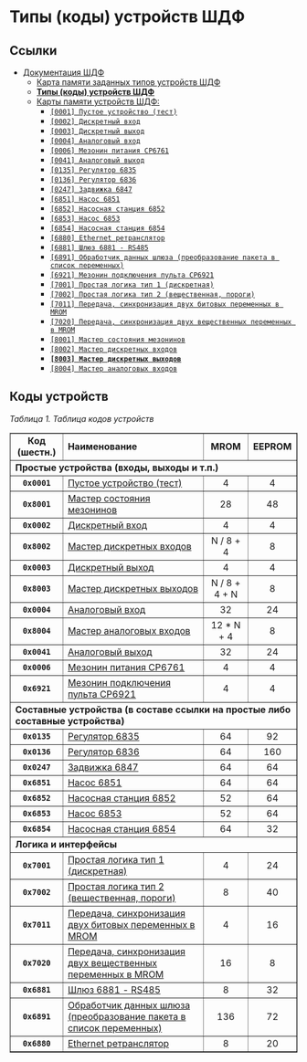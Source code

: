 # Типы (коды) устройств ШДФ

## Ссылки

- [Документация ШДФ](/shdf/)
  - [Карта памяти заданных типов устройств ШДФ](/shdf/devices-map.md)
  - [**Типы (коды) устройств ШДФ**](/shdf/device-types.md)
  - [Карты памяти устройств ШДФ:](/shdf/maps/)
    - [`[0001] Пустое устройство (тест)`](/shdf/maps/empty%20[0001].md)
    - [`[0002] Дискретный вход`](/shdf/maps/di%20[0002].md)
    - [`[0003] Дискретный выход`](/shdf/maps/do%20[0003].md)
    - [`[0004] Аналоговый вход`](/shdf/maps/ai%20[0004].md)
    - [`[0006] Мезонин питания СР6761`](/shdf/maps/pu%20[0006].md)
    - [`[0041] Аналоговый выход`](/shdf/maps/ao%20[0041].md)
    - [`[0135] Регулятор 6835`](/shdf/maps/reg%20[0135].md)
    - [`[0136] Регулятор 6836`](/shdf/maps/reg%20[0136].md)
    - [`[0247] Задвижка 6847`](/shdf/maps/valve%20[0247].md)
    - [`[6851] Насос 6851`](/shdf/maps/pump%20[6851].md)
    - [`[6852] Насосная станция 6852`](/shdf/maps/ps%20[6852].md)
    - [`[6853] Насос 6853`](/shdf/maps/pump%20[6853].md)
    - [`[6854] Насосная станция 6854`](/shdf/maps/ps%20[6854].md)
    - [`[6880] Ethernet ретранслятор`](/shdf/maps/ethernet%20[6880].md)
    - [`[6881] Шлюз 6881 - RS485`](/shdf/maps/gate%20[6881].md)
    - [`[6891] Обработчик данных шлюза (преобразование пакета в список переменных)`](/shdf/maps/gate%20[6891].md)
    - [`[6921] Мезонин подключения пульта СР6921`](/shdf/maps/rc%20[6921].md)
    - [`[7001] Простая логика тип 1 (дискретная)`](/shdf/maps/logic%20[7001].md)
    - [`[7002] Простая логика тип 2 (вещественная, пороги)`](/shdf/maps/logic%20[7002].md)
    - [`[7011] Передача, синхронизация двух битовых переменных в MROM`](/shdf/maps/sync%20[7011].md)
    - [`[7020] Передача, синхронизация двух вещественных переменных в MROM`](/shdf/maps/sync%20[7020].md)
    - [`[8001] Мастер состояния мезонинов`](/shdf/maps/mezo%20master%20[80001].md)
    - [`[8002] Мастер дискретных входов`](/shdf/maps/mdi%20[8002].md)
    - [**`[8003] Мастер дискретных выходов`**](/shdf/maps/mdo%20[8003].md)
    - [`[8004] Мастер аналоговых входов`](/shdf/maps/mai%20[8004].md)

## Коды устройств

_Таблица 1. Таблица кодов устройств_

<table summary="Таблица кодов устройств" border="1">
    <tbody valign="center" align="center">
        <tr>
            <td><strong>Код (шестн.)</strong></td>
            <td align="left"><strong>Наименование</strong></td>
            <td><strong>MROM</strong></td>
            <td><strong>EEPROM</strong></td>
        </tr>
        <tr>
            <td colspan="4" align="left"><strong>Простые устройства (входы, выходы и т.п.)</strong></td>
        </tr>
        <tr>
            <td><code><strong>0x0001</strong></code></td>
            <td align="left"><a href="/shdf/maps/empty%20[0001].md">Пустое устройство (тест)</a></td>
            <td>4</td>
            <td>4</td>
        </tr>
        <tr>
            <td><code><strong>0x8001</strong></code></td>
            <td align="left"><a href="/shdf/maps/mezo%20master%20[80001].md">Мастер состояния мезонинов</a></td>
            <td>28</td>
            <td>48</td>
        </tr>
        <tr>
            <td><code><strong>0x0002</strong></code></td>
            <td align="left"><a href="/shdf/maps/di%20[0002].md">Дискретный вход</a></td>
            <td>4</td>
            <td>4</td>
        </tr>
        <tr>
            <td><code><strong>0x8002</strong></code></td>
            <td align="left"><a href="/shdf/maps/mdi%20[8002].md">Мастер дискретных входов</a></td>
            <td>N / 8 + 4</td>
            <td>8</td>
        </tr>
        <tr>
            <td><code><strong>0x0003</strong></code></td>
            <td align="left"><a href="/shdf/maps/do%20[0003].md">Дискретный выход</a></td>
            <td>4</td>
            <td>4</td>
        </tr>
        <tr>
            <td><code><strong>0x8003</strong></code></td>
            <td align="left"><a href="/shdf/maps/mdo%20[8003].md">Мастер дискретных выходов</a></td>
            <td>N / 8 + 4 + N</td>
            <td>8</td>
        </tr>
        <tr>
            <td><code><strong>0x0004</strong></code></td>
            <td align="left"><a href="/shdf/maps/ai%20[0004].md">Аналоговый вход</a></td>
            <td>32</td>
            <td>24</td>
        </tr>
        <tr>
            <td><code><strong>0x8004</strong></code></td>
            <td align="left"><a href="maps/mai%20[8004].md">Мастер аналоговых входов</a></td>
            <td>12 * N + 4</td>
            <td>8</td>
        </tr>
        <tr>
            <td><code><strong>0x0041</strong></code></td>
            <td align="left"><a href="/shdf/maps/ao%20[0041].md">Аналоговый выход</a></td>
            <td>32</td>
            <td>24</td>
        </tr>
        <tr>
            <td><code><strong>0x0006</strong></code></td>
            <td align="left"><a href="/shdf/maps/pu%20[0006].md">Мезонин питания СР6761</a></td>
            <td>4</td>
            <td>4</td>
        </tr>
        <tr>
            <td><code><strong>0x6921</strong></code></td>
            <td align="left"><a href="/shdf/maps/rc%20[6921].md">Мезонин подключения пульта СР6921</a></td>
            <td>4</td>
            <td>4</td>
        </tr>
        <tr>
            <td colspan="4" align="left"><strong>Составные устройства (в составе ссылки на простые либо составные устройства)</strong></td>
        </tr>
        <tr>
            <td><code><strong>0x0135</strong></code></td>
            <td align="left"><a href="/shdf/maps/reg%20[0135].md">Регулятор 6835</a></td>
            <td>64</td>
            <td>92</td>
        </tr>
        <tr>
            <td><code><strong>0x0136</strong></code></td>
            <td align="left"><a href="/shdf/maps/reg%20[0136].md">Регулятор 6836</a></td>
            <td>64</td>
            <td>160</td>
        </tr>
        <tr>
            <td><code><strong>0x0247</strong></code></td>
            <td align="left"><a href="/shdf/maps/valve%20[0247].md">Задвижка 6847</a></td>
            <td>64</td>
            <td>64</td>
        </tr>
        <tr>
            <td><code><strong>0x6851</strong></code></td>
            <td align="left"><a href="/shdf/maps/pump%20[6851].md">Насос 6851</a></td>
            <td>64</td>
            <td>64</td>
        </tr>
        <tr>
            <td><code><strong>0x6852</strong></code></td>
            <td align="left"><a href="/shdf/maps/ps%20[6852].md">Насосная станция 6852</a></td>
            <td>52</td>
            <td>64</td>
        </tr>
        <tr>
            <td><code><strong>0x6853</strong></code></td>
            <td align="left"><a href="/shdf/maps/pump%20[6853].md">Насос 6853</a></td>
            <td>52</td>
            <td>64</td>
        </tr>
        <tr>
            <td><code><strong>0x6854</strong></code></td>
            <td align="left"><a href="/shdf/maps/ps%20[6854].md">Насосная станция 6854</a></td>
            <td>64</td>
            <td>32</td>
        </tr>
        <tr>
            <td colspan="4" align="left"><strong>Логика и интерфейсы</strong></td>
        </tr>
        <tr>
            <td><code><strong>0x7001</strong></code></td>
            <td align="left"><a href="/shdf/maps/logic%20[7001].md">Простая логика тип 1 (дискретная)</a></td>
            <td>4</td>
            <td>24</td>
        </tr>
        <tr>
            <td><code><strong>0x7002</strong></code></td>
            <td align="left"><a href="/shdf/maps/logic%20[7002].md">Простая логика тип 2 (вещественная, пороги)</a></td>
            <td>8</td>
            <td>40</td>
        </tr>
        <tr>
            <td><code><strong>0x7011</strong></code></td>
            <td align="left"><a href="/shdf/maps/sync%20[7011].md">Передача, синхронизация двух битовых переменных в MROM</a></td>
            <td>4</td>
            <td>16</td>
        </tr>
        <tr>
            <td><code><strong>0x7020</strong></code></td>
            <td align="left"><a href="/shdf/maps/sync%20[7020].md">Передача, синхронизация двух вещественных переменных в MROM</a></td>
            <td>16</td>
            <td>8</td>
        </tr>
        <tr>
            <td><code><strong>0x6881</strong></code></td>
            <td align="left"><a href="/shdf/maps/gate%20[6881].md">Шлюз 6881 - RS485</a></td>
            <td>8</td>
            <td>32</td>
        </tr>
        <tr>
            <td><code><strong>0x6891</strong></code></td>
            <td align="left"><a href="/shdf/maps/gate%20[6891].md">Обработчик данных шлюза (преобразование пакета в список переменных)</a></td>
            <td>136</td>
            <td>72</td>
        </tr>
        <tr>
            <td><code><strong>0x6880</strong></code></td>
            <td align="left"><a href="/shdf/maps/ethernet%20[6880].md">Ethernet ретранслятор</a></td>
            <td>8</td>
            <td>20</td>
        </tr>
    </tbody>
</table>
